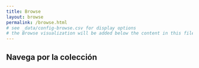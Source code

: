 ```yaml
---
title: Browse
layout: browse
permalink: /browse.html
# see _data/config-browse.csv for display options
# the Browse visualization will be added below the content in this file
---
```


## Navega por la colección
